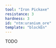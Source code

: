 ```yaml
---
tool: "Iron Pickaxe"
resistance: 3
hardness: 3
id: "ntm:uranium_ore"
template: "blockEn"
---
```


TODO
